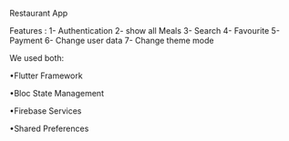 Restaurant App

Features : 
1- Authentication 
2- show all Meals 
3- Search 
4- Favourite 
5- Payment 
6- Change user data 
7- Change theme mode


We used both:

•Flutter Framework

•Bloc State Management

•Firebase Services

•Shared Preferences

